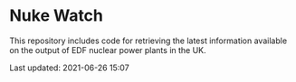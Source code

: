 # Nuke Watch

This repository includes code for retrieving the latest information available on the output of EDF nuclear power plants in the UK.

Last updated: 2021-06-26 15:07